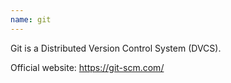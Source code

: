 ```yaml
---
name: git
---
```

Git is a Distributed Version Control System (DVCS).

Official website: https://git-scm.com/